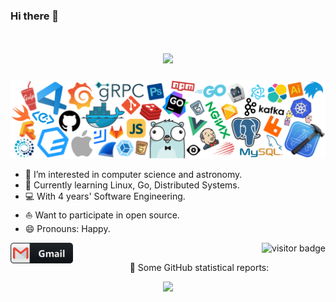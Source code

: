 ### Hi there 👋
<h1 align="center">
  <a href="https://sunguoqi.com/">
    <img src="https://readme-typing-svg.herokuapp.com/?lines=fmt.Println(%22Yo%2C%20Amos祝您今天开心!!%22);&center=true&size=19">
  </a>
</h1>

![](https://github.com/Albertchamberlain/Albertchamberlain/blob/main/icons/header_white_.png)
- 🔭 I’m interested in computer science and astronomy.
- 🌱 Currently learning Linux, Go, Distributed Systems.
- 💻 With 4 years' Software Engineering.
- ⛵ Want to participate in open source.
- 😄 Pronouns: Happy.

<p align="left">
<a href="mailto:albert7king@gmail.com">
 <img align="left" alt="Gmail" width="100" hight="80" src="https://github.com/Albertchamberlain/Albertchamberlain/blob/main/icons/gmail.png" />
</a>
</p>
<p  align="right">
<img src="https://visitor-badge.laobi.icu/badge?page_id=Albertchamberlain.Albertchamberlain" alt="visitor badge"/>       
</p>

<p align="center">
  👑   Some GitHub statistical reports:
</p>


<p align="center">
<div align="center"><img src="https://quotes-github-readme.vercel.app/api?type=horizontal&theme=light"></div>
</p>

